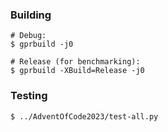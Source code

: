 ### Building

```
# Debug:
$ gprbuild -j0

# Release (for benchmarking):
$ gprbuild -XBuild=Release -j0
```

### Testing

```
$ ../AdventOfCode2023/test-all.py
```
